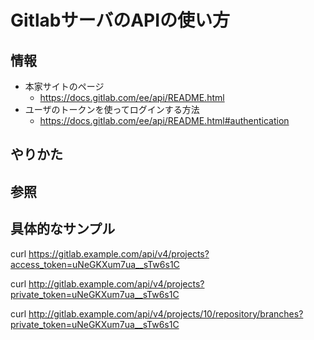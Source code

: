 # GitlabサーバのAPIの使い方

## 情報

- 本家サイトのページ
  - <https://docs.gitlab.com/ee/api/README.html>
- ユーザのトークンを使ってログインする方法
  - <https://docs.gitlab.com/ee/api/README.html#authentication>

## やりかた

## 参照


## 具体的なサンプル

curl https://gitlab.example.com/api/v4/projects?access_token=uNeGKXum7ua__sTw6s1C

curl http://gitlab.example.com/api/v4/projects?private_token=uNeGKXum7ua__sTw6s1C

curl http://gitlab.example.com/api/v4/projects/10/repository/branches?private_token=uNeGKXum7ua__sTw6s1C
